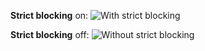 **Strict blocking** on:
![With strict blocking](https://raw.github.com/gorhill/httpswitchboard/master/doc/img/with-strict-blocking.png)


**Strict blocking** off:
![Without strict blocking](https://raw.github.com/gorhill/httpswitchboard/master/doc/img/without-strict-blocking.png)